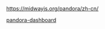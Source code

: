 https://midwayjs.org/pandora/zh-cn/

[pandora-dashboard](https://github.com/midwayjs/pandora-dashboard)